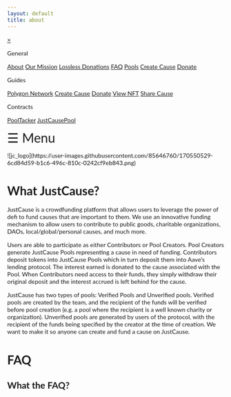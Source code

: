 ```yaml
---
layout: default
title: about
---
```


<html>
<head>
<meta name="viewport" content="width=device-width, initial-scale=1">
<style>
body {
  font-family: "Lato", sans-serif;
}
  
.hidden {
  display: none;
}
  
.sidenav {
  height: 100%;
  width: 0;
  position: fixed;
  z-index: 1;
  top: 0;
  left: 0;
  background-color: #111;
  overflow-x: hidden;
  transition: 0.5s;
  padding-top: 60px;
}

.sidenav a {
  padding: 8px 8px 8px 32px;
  text-decoration: none;
  font-size: 15px;
  color: #818181;
  display: block;
  transition: 0.3s;
}

.sidenav p {
  padding: 8px 8px 8px 16px;
  text-decoration: none;
  font-size: 25px;
  color: #818181;
  display: block;
  transition: 0.3s;
}

.sidenav a:hover {
  color: #f1f1f1;
}

.sidenav .closebtn {
  position: absolute;
  top: 0;
  right: 25px;
  font-size: 36px;
  margin-left: 50px;
}

@media screen and (max-height: 450px) {
  .sidenav {padding-top: 15px;}
  .sidenav a {font-size: 18px;}
}
</style>
</head>
<body>

<div id="mySidenav" class="sidenav">
  <a href="javascript:void(0)" class="closebtn" onclick="closeNav()">&times;</a>
  <p>General</p>
  <a href="#">About</a>
  <a href="#">Our Mission</a>
  <a href="#">Lossless Donations</a>
  <a href="#" onclick="setText('faq')">FAQ</a>
  <a href="#">Pools</a>
  <a href="#">Create Cause</a>
  <a href="#">Donate</a>
  
  <p>Guides</p>
  <a href="#">Polygon Network</a>
  <a href="#">Create Cause</a>
  <a href="#">Donate</a>
  <a href="#">View NFT</a>
  <a href="#">Share Cause</a>
  
  <p>Contracts</p>
  <a href="#">PoolTacker</a>
  <a href="#">JustCausePool</a>
</div>

<span style="font-size:30px;cursor:pointer" onclick="openNav()">&#9776; Menu</span>

<div id="logo" markdown="1">
  ![jc_logo](https://user-images.githubusercontent.com/85646760/170550529-6cd84d59-b1c6-496c-810c-0242cf9eb843.png)
</div>
    
<div id="home" markdown="1">
  
# What JustCause?

JustCause is a crowdfunding platform that allows users to leverage the power of defi to fund causes that are important to them. We use an innovative funding mechanism to allow users to contribute to public goods, charitable organizations, DAOs, local/global/personal causes, and much more.

Users are able to participate as either Contributors or Pool Creators. Pool Creators generate JustCause Pools representing a cause in need of funding. Contributors deposit tokens into JustCause Pools which in turn deposit them into Aave’s lending protocol. The interest earned is donated to the cause associated with the Pool. When Contributors need access to their funds, they simply withdraw their original deposit and the interest accrued is left behind for the cause.

JustCause has two types of pools: Verified Pools and Unverified pools. Verified pools are created by the team, and the recipient of the funds will be verified before pool creation (e.g. a pool where the recipient is a well known charity or organization). Unverified pools are generated by users of the protocol, with the recipient of the funds being specified by the creator at the time of creation. We want to make it so anyone can create and fund a cause on JustCause. 

</div>
  
<div id="faq" class="hidden" markdown="1">
              
# FAQ
  
## What the FAQ?

</div>
                                                               
<script>
  
function setText(id) {
  console.log("home", document.getElementById('home').innerHTML)
  console.log("id", id, document.getElementById(id))
  document.getElementById('home').innerHTML = document.getElementById(id).innerHTML;
}
  
function openNav() {
  document.getElementById("mySidenav").style.width = "250px";
}

function closeNav() {
  document.getElementById("mySidenav").style.width = "0";
}
</script>
   
</body>
</html> 
